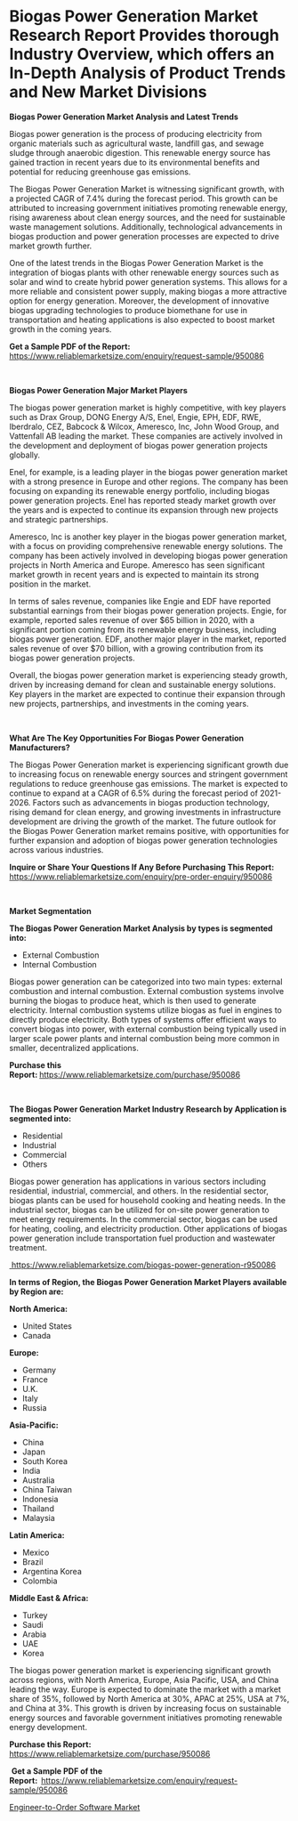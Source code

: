 <p><h1>Biogas Power Generation Market Research Report Provides thorough Industry Overview, which offers an In-Depth Analysis of Product Trends and New Market Divisions</h1></p><p><strong>Biogas Power Generation Market Analysis and Latest Trends</strong></p>
<p><p>Biogas power generation is the process of producing electricity from organic materials such as agricultural waste, landfill gas, and sewage sludge through anaerobic digestion. This renewable energy source has gained traction in recent years due to its environmental benefits and potential for reducing greenhouse gas emissions.</p><p>The Biogas Power Generation Market is witnessing significant growth, with a projected CAGR of 7.4% during the forecast period. This growth can be attributed to increasing government initiatives promoting renewable energy, rising awareness about clean energy sources, and the need for sustainable waste management solutions. Additionally, technological advancements in biogas production and power generation processes are expected to drive market growth further.</p><p>One of the latest trends in the Biogas Power Generation Market is the integration of biogas plants with other renewable energy sources such as solar and wind to create hybrid power generation systems. This allows for a more reliable and consistent power supply, making biogas a more attractive option for energy generation. Moreover, the development of innovative biogas upgrading technologies to produce biomethane for use in transportation and heating applications is also expected to boost market growth in the coming years.</p></p>
<p><strong>Get a Sample PDF of the Report:&nbsp;</strong> <a href="https://www.reliablemarketsize.com/enquiry/request-sample/950086">https://www.reliablemarketsize.com/enquiry/request-sample/950086</a></p>
<p>&nbsp;</p>
<p><strong>Biogas Power Generation Major Market Players</strong></p>
<p><p>The biogas power generation market is highly competitive, with key players such as Drax Group, DONG Energy A/S, Enel, Engie, EPH, EDF, RWE, Iberdralo, CEZ, Babcock & Wilcox, Ameresco, Inc, John Wood Group, and Vattenfall AB leading the market. These companies are actively involved in the development and deployment of biogas power generation projects globally.</p><p>Enel, for example, is a leading player in the biogas power generation market with a strong presence in Europe and other regions. The company has been focusing on expanding its renewable energy portfolio, including biogas power generation projects. Enel has reported steady market growth over the years and is expected to continue its expansion through new projects and strategic partnerships.</p><p>Ameresco, Inc is another key player in the biogas power generation market, with a focus on providing comprehensive renewable energy solutions. The company has been actively involved in developing biogas power generation projects in North America and Europe. Ameresco has seen significant market growth in recent years and is expected to maintain its strong position in the market.</p><p>In terms of sales revenue, companies like Engie and EDF have reported substantial earnings from their biogas power generation projects. Engie, for example, reported sales revenue of over $65 billion in 2020, with a significant portion coming from its renewable energy business, including biogas power generation. EDF, another major player in the market, reported sales revenue of over $70 billion, with a growing contribution from its biogas power generation projects.</p><p>Overall, the biogas power generation market is experiencing steady growth, driven by increasing demand for clean and sustainable energy solutions. Key players in the market are expected to continue their expansion through new projects, partnerships, and investments in the coming years.</p></p>
<p>&nbsp;</p>
<p><strong>What Are The Key Opportunities For Biogas Power Generation Manufacturers?</strong></p>
<p><p>The Biogas Power Generation market is experiencing significant growth due to increasing focus on renewable energy sources and stringent government regulations to reduce greenhouse gas emissions. The market is expected to continue to expand at a CAGR of 6.5% during the forecast period of 2021-2026. Factors such as advancements in biogas production technology, rising demand for clean energy, and growing investments in infrastructure development are driving the growth of the market. The future outlook for the Biogas Power Generation market remains positive, with opportunities for further expansion and adoption of biogas power generation technologies across various industries.</p></p>
<p><strong>Inquire or Share Your Questions If Any Before Purchasing This Report:</strong> <a href="https://www.reliablemarketsize.com/enquiry/pre-order-enquiry/950086">https://www.reliablemarketsize.com/enquiry/pre-order-enquiry/950086</a></p>
<p>&nbsp;</p>
<p><strong>Market Segmentation</strong></p>
<p><strong>The Biogas Power Generation Market Analysis by types is segmented into:</strong></p>
<p><ul><li>External Combustion</li><li>Internal Combustion</li></ul></p>
<p><p>Biogas power generation can be categorized into two main types: external combustion and internal combustion. External combustion systems involve burning the biogas to produce heat, which is then used to generate electricity. Internal combustion systems utilize biogas as fuel in engines to directly produce electricity. Both types of systems offer efficient ways to convert biogas into power, with external combustion being typically used in larger scale power plants and internal combustion being more common in smaller, decentralized applications.</p></p>
<p><strong>Purchase this Report:&nbsp;</strong><a href="https://www.reliablemarketsize.com/purchase/950086">https://www.reliablemarketsize.com/purchase/950086</a></p>
<p>&nbsp;</p>
<p><strong>The Biogas Power Generation Market Industry Research by Application is segmented into:</strong></p>
<p><ul><li>Residential</li><li>Industrial</li><li>Commercial</li><li>Others</li></ul></p>
<p><p>Biogas power generation has applications in various sectors including residential, industrial, commercial, and others. In the residential sector, biogas plants can be used for household cooking and heating needs. In the industrial sector, biogas can be utilized for on-site power generation to meet energy requirements. In the commercial sector, biogas can be used for heating, cooling, and electricity production. Other applications of biogas power generation include transportation fuel production and wastewater treatment.</p></p>
<p><a href="https://www.reliablemarketsize.com/biogas-power-generation-r950086">&nbsp;https://www.reliablemarketsize.com/biogas-power-generation-r950086</a></p>
<p><strong>In terms of Region, the Biogas Power Generation Market Players available by Region are:</strong></p>
<p>
    <p> <strong> North America: </strong>
        <ul>
            <li>United States</li>
            <li>Canada</li>
        </ul>
        </p> 
    <p> <strong> Europe: </strong>
        <ul>
            <li>Germany</li>
            <li>France</li>
            <li>U.K.</li>
            <li>Italy</li>
            <li>Russia</li>
        </ul>
        </p> 
    <p> <strong> Asia-Pacific: </strong>
        <ul>
            <li>China</li>
            <li>Japan</li>
            <li>South Korea</li>
            <li>India</li>
            <li>Australia</li>
            <li>China Taiwan</li>
            <li>Indonesia</li>
            <li>Thailand</li>
            <li>Malaysia</li>
        </ul>
        </p> 
    <p> <strong> Latin America: </strong>
        <ul>
            <li>Mexico</li>
            <li>Brazil</li>
            <li>Argentina Korea</li>
            <li>Colombia</li>
        </ul>
        </p> 
    <p> <strong> Middle East & Africa: </strong>
        <ul>
            <li>Turkey</li>
            <li>Saudi</li>
            <li>Arabia</li>
            <li>UAE</li>
            <li>Korea</li>
        </ul>
    </p>
    </p>
<p><p>The biogas power generation market is experiencing significant growth across regions, with North America, Europe, Asia Pacific, USA, and China leading the way. Europe is expected to dominate the market with a market share of 35%, followed by North America at 30%, APAC at 25%, USA at 7%, and China at 3%. This growth is driven by increasing focus on sustainable energy sources and favorable government initiatives promoting renewable energy development.</p></p>
<p><strong>Purchase this Report: </strong><a href="https://www.reliablemarketsize.com/purchase/950086">https://www.reliablemarketsize.com/purchase/950086</a></p>
<p>&nbsp;<strong>Get a Sample PDF of the Report:&nbsp;&nbsp;</strong><a href="https://www.reliablemarketsize.com/enquiry/request-sample/950086">https://www.reliablemarketsize.com/enquiry/request-sample/950086</a></p>
<p><strong></strong></p>
<p><p><a href="https://www.linkedin.com/pulse/engineer-to-order-software-market-trends-focusing-insight-forecast-olzcf?trackingId=Kc1iJUVgTVut2zktYjVIsQ%3D%3D">Engineer-to-Order Software Market</a></p></p>